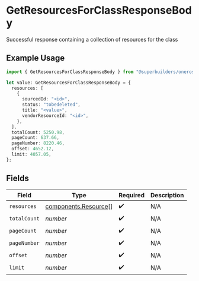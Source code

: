 # GetResourcesForClassResponseBody

Successful response containing a collection of resources for the class

## Example Usage

```typescript
import { GetResourcesForClassResponseBody } from "@superbuilders/oneroster/models/operations";

let value: GetResourcesForClassResponseBody = {
  resources: [
    {
      sourcedId: "<id>",
      status: "tobedeleted",
      title: "<value>",
      vendorResourceId: "<id>",
    },
  ],
  totalCount: 5250.98,
  pageCount: 637.66,
  pageNumber: 8220.46,
  offset: 4652.12,
  limit: 4057.05,
};
```

## Fields

| Field                                                        | Type                                                         | Required                                                     | Description                                                  |
| ------------------------------------------------------------ | ------------------------------------------------------------ | ------------------------------------------------------------ | ------------------------------------------------------------ |
| `resources`                                                  | [components.Resource](../../models/components/resource.md)[] | :heavy_check_mark:                                           | N/A                                                          |
| `totalCount`                                                 | *number*                                                     | :heavy_check_mark:                                           | N/A                                                          |
| `pageCount`                                                  | *number*                                                     | :heavy_check_mark:                                           | N/A                                                          |
| `pageNumber`                                                 | *number*                                                     | :heavy_check_mark:                                           | N/A                                                          |
| `offset`                                                     | *number*                                                     | :heavy_check_mark:                                           | N/A                                                          |
| `limit`                                                      | *number*                                                     | :heavy_check_mark:                                           | N/A                                                          |